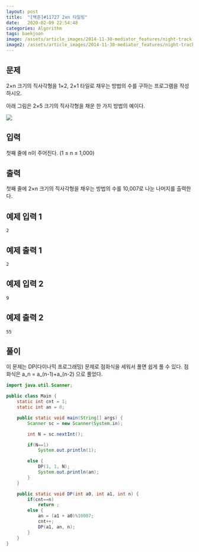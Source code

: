 ```yaml
---
layout: post
title:  "[백준]#11727 2xn 타일링"
date:   2020-02-09 22:54:48
categories: Algorithm
tags: baekjoon
image: /assets/article_images/2014-11-30-mediator_features/night-track.JPG
image2: /assets/article_images/2014-11-30-mediator_features/night-track-mobile.JPG
---
```


문제
--------------------

2×n 크기의 직사각형을 1×2, 2×1 타일로 채우는 방법의 수를 구하는 프로그램을 작성하시오.

아래 그림은 2×5 크기의 직사각형을 채운 한 가지 방법의 예이다.

![](https://onlinejudgeimages.s3-ap-northeast-1.amazonaws.com/problem/11726/1.png)

입력
---------------------------

첫째 줄에 n이 주어진다. (1 ≤ n ≤ 1,000)

출력
----------------

첫째 줄에 2×n 크기의 직사각형을 채우는 방법의 수를 10,007로 나눈 나머지를 출력한다.

예제 입력 1 
----------------------

```
2
```

예제 출력 1 
------------------------

```
2
```

예제 입력 2
----------------------

```
9
```

예제 출력 2
------------------------

```
55
```

풀이
--------------------------

이 문제는 DP(다이나믹 프로그래밍) 문제로 점화식을 세워서 풀면 쉽게 풀 수 있다. 점화식은 a_n = a_(n-1)+a_(n-2) 으로 풀었다.

```java
import java.util.Scanner;

public class Main {
    static int cnt = 1;
    static int an = 0;

    public static void main(String[] args) {
        Scanner sc = new Scanner(System.in);

        int N = sc.nextInt();

        if(N==1)
            System.out.println(1);

        else {
            DP(1, 1, N);
            System.out.println(an);
        }
    }

    public static void DP(int a0, int a1, int n) {
        if(cnt==n)
            return ;
        else {
            an = (a1 + a0)%10007;
            cnt++;
            DP(a1, an, n);
        }
    }
}
```
